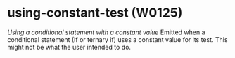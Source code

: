 # using-constant-test (W0125)
*Using a conditional statement with a constant value* Emitted when a
conditional statement (If or ternary if) uses a constant value for its
test. This might not be what the user intended to do.
